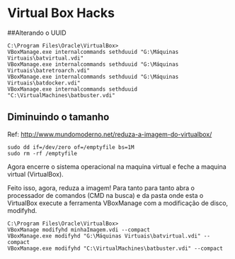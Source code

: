 # Virtual Box Hacks

##Alterando o UUID

```
C:\Program Files\Oracle\VirtualBox>
VBoxManage.exe internalcommands sethduuid "G:\Máquinas Virtuais\batvirtual.vdi"
VBoxManage.exe internalcommands sethduuid "G:\Máquinas Virtuais\batretroarch.vdi"
VBoxManage.exe internalcommands sethduuid "G:\Máquinas Virtuais\batdocker.vdi"
VBoxManage.exe internalcommands sethduuid "C:\VirtualMachines\batbuster.vdi"
```

## Diminuindo o tamanho

Ref: http://www.mundomoderno.net/reduza-a-imagem-do-virtualbox/

```
sudo dd if=/dev/zero of=/emptyfile bs=1M
sudo rm -rf /emptyfile
```

Agora encerre o sistema operacional na maquina virtual e feche a maquina virtual (VirtualBox).

Feito isso, agora, reduza a imagem! Para tanto para tanto abra o processador de comandos (CMD na busca) e da pasta onde esta o VirtualBox execute a ferramenta VBoxManage com a modificação de disco, modifyhd.

```
C:\Program Files\Oracle\VirtualBox>
VBoxManage modifyhd minhaImagem.vdi --compact
VBoxManage.exe modifyhd "G:\Máquinas Virtuais\batvirtual.vdi" --compact
VBoxManage.exe modifyhd "C:\VirtualMachines\batbuster.vdi" --compact
```
